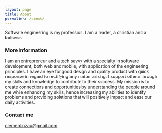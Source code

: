 ```yaml
---
layout: page
title: About
permalink: /about/
---
```


Software engineering is my profession. I am a leader, a christian and a believer.

### More Information

I am an entrepreneur and a tech savvy with a specialty in software development, both web and mobile, with application of the engineering principles. I have an eye for good design and quality product with quick response in regard to rectifying any matter arising. I support others through my skills and knowledge to contribute to their success.
My mission is to create connections and opportunities by understanding the people around me while enhancing my skills, hence increasing my abilities to identify problems and providing solutions that will positively impact and ease our daily activities.

### Contact me

[clement.nzau@gmail.com](mailto:clement.nzau@gmail.com)